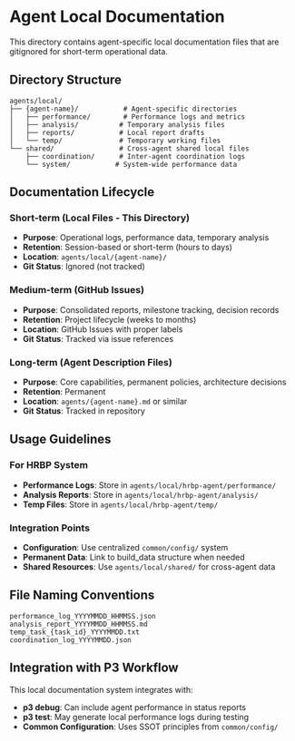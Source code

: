# Agent Local Documentation

This directory contains agent-specific local documentation files that are gitignored for short-term operational data.

## Directory Structure

```
agents/local/
├── {agent-name}/           # Agent-specific directories
│   ├── performance/        # Performance logs and metrics
│   ├── analysis/          # Temporary analysis files
│   ├── reports/           # Local report drafts
│   └── temp/              # Temporary working files
└── shared/                # Cross-agent shared local files
    ├── coordination/      # Inter-agent coordination logs
    └── system/           # System-wide performance data
```

## Documentation Lifecycle

### Short-term (Local Files - This Directory)
- **Purpose**: Operational logs, performance data, temporary analysis
- **Retention**: Session-based or short-term (hours to days)
- **Location**: `agents/local/{agent-name}/`
- **Git Status**: Ignored (not tracked)

### Medium-term (GitHub Issues)
- **Purpose**: Consolidated reports, milestone tracking, decision records
- **Retention**: Project lifecycle (weeks to months)
- **Location**: GitHub Issues with proper labels
- **Git Status**: Tracked via issue references

### Long-term (Agent Description Files)
- **Purpose**: Core capabilities, permanent policies, architecture decisions
- **Retention**: Permanent
- **Location**: `agents/{agent-name}.md` or similar
- **Git Status**: Tracked in repository

## Usage Guidelines

### For HRBP System
- **Performance Logs**: Store in `agents/local/hrbp-agent/performance/`
- **Analysis Reports**: Store in `agents/local/hrbp-agent/analysis/`
- **Temp Files**: Store in `agents/local/hrbp-agent/temp/`

### Integration Points
- **Configuration**: Use centralized `common/config/` system
- **Permanent Data**: Link to build_data structure when needed
- **Shared Resources**: Use `agents/local/shared/` for cross-agent data

## File Naming Conventions

```
performance_log_YYYYMMDD_HHMMSS.json
analysis_report_YYYYMMDD_HHMMSS.md
temp_task_{task_id}_YYYYMMDD.txt
coordination_log_YYYYMMDD.json
```

## Integration with P3 Workflow

This local documentation system integrates with:
- **p3 debug**: Can include agent performance in status reports
- **p3 test**: May generate local performance logs during testing
- **Common Configuration**: Uses SSOT principles from `common/config/`